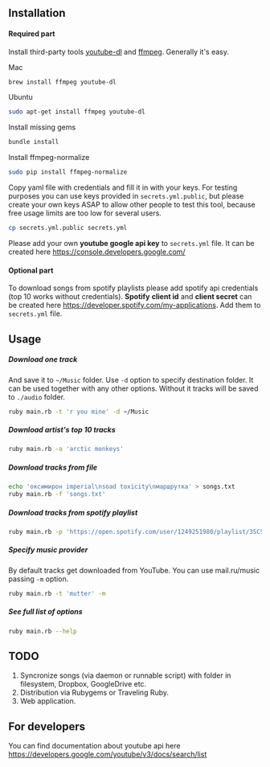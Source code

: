 ## Installation
#### Required part
Install third-party tools [youtube-dl](https://rg3.github.io/youtube-dl/) and
[ffmpeg](https://ffmpeg.org/). Generally it's easy.

Mac
```bash
brew install ffmpeg youtube-dl
```

Ubuntu
```bash
sudo apt-get install ffmpeg youtube-dl
```

Install missing gems

```bash
bundle install
```

Install ffmpeg-normalize

```bash
sudo pip install ffmpeg-normalize
```

Copy yaml file with credentials and fill it in with your keys. For testing purposes you can use keys provided in `secrets.yml.public`, but please create your own keys ASAP to allow other people to test this tool, because free usage limits are too low for several users.

```bash
cp secrets.yml.public secrets.yml
```

Please add your own **youtube google api key** to `secrets.yml` file. It can be created here https://console.developers.google.com/

#### Optional part
To download songs from spotify playlists please add spotify api credentials (top 10 works without credentials).
**Spotify** **client id** and **client secret** can be created here https://developer.spotify.com/my-applications. Add them to `secrets.yml` file.

## Usage

##### Download one track
And save it to `~/Music` folder. Use `-d` option to specify destination folder. It can be used together with any other options. Without it tracks will be saved to `./audio` folder.

```bash
ruby main.rb -t 'r you mine' -d ~/Music
```

##### Download artist's top 10 tracks
```bash
ruby main.rb -a 'arctic monkeys'
```

##### Download tracks from file
```bash
echo 'оксимирон imperial\nsoad toxicity\nмаршрутка' > songs.txt
ruby main.rb -f 'songs.txt'
```

##### Download tracks from spotify playlist
```bash
ruby main.rb -p 'https://open.spotify.com/user/1249251980/playlist/3SC5B4DyGykKQIcNA7uemX'
```

##### Specify music provider
By default tracks get downloaded from YouTube. You can use mail.ru/music passing `-m` option.
```bash
ruby main.rb -t 'mutter' -m
```

##### See full list of options
```bash
ruby main.rb --help
```

## TODO
1. Syncronize songs (via daemon or runnable script) with folder in filesystem, Dropbox, GoogleDrive etc.
2. Distribution via Rubygems or Traveling Ruby.
3. Web application.

## For developers
You can find documentation about youtube api here
https://developers.google.com/youtube/v3/docs/search/list
